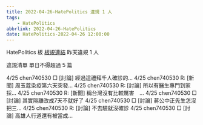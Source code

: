```yaml
---
title: 2022-04-26-HatePolitics 違規 1 人
tags:
    - HatePolitics
abbrlink: 2022-04-26-HatePolitics
date: HatePolitics-2022-04-26 12:00:00
---
```

HatePolitics 板 [板規連結](https://www.ptt.cc/bbs/HatePolitics/M.1617115262.A.D60.html)
昨天違規 1 人
<!-- more -->

違規清單
單日不得超過 5 篇

4/25 chen740530 □ [討論] 經過這禮拜千人確診的…
4/25 chen740530 R: [新聞] 周玉蔻染疫第六天突發…
4/25 chen740530 R: [討論] 所以有醫生專門到家採…
4/25 chen740530 R: [新聞] 稱台灣沒有比較厲害　…
4/25 chen740530 □ [討論] 其實隔離改成7天不就好了
4/25 chen740530 □ [討論] 蔣公中正先生怎沒把三…
4/25 chen740530 R: [討論] 不去驗就沒確診
4/25 chen740530 □ [討論] 高雄人行道還有被當成…